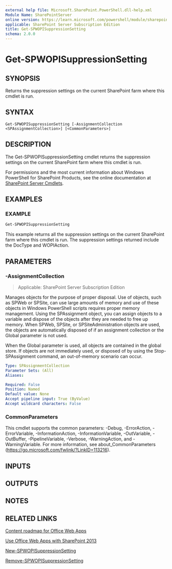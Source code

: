 ```yaml
---
external help file: Microsoft.SharePoint.PowerShell.dll-help.xml
Module Name: SharePointServer
online version: https://learn.microsoft.com/powershell/module/sharepoint-server/get-spwopisuppressionsetting
applicable: SharePoint Server Subscription Edition
title: Get-SPWOPISuppressionSetting
schema: 2.0.0
---
```


# Get-SPWOPISuppressionSetting

## SYNOPSIS

Returns the suppression settings on the current SharePoint farm where this cmdlet is run.


## SYNTAX

```
Get-SPWOPISuppressionSetting [-AssignmentCollection <SPAssignmentCollection>] [<CommonParameters>]
```

## DESCRIPTION
The Get-SPWOPISuppressionSetting cmdlet returns the suppression settings on the current SharePoint farm where this cmdlet is run.

For permissions and the most current information about Windows PowerShell for SharePoint Products, see the online documentation at [SharePoint Server Cmdlets](https://learn.microsoft.com/powershell/sharepoint/sharepoint-server/sharepoint-server-cmdlets).

## EXAMPLES

### EXAMPLE
```powershell
Get-SPWOPISuppressionSetting
```

This example returns all the suppression settings on the current SharePoint farm where this cmdlet is run.
The suppression settings returned include the DocType and WOPIAction.

## PARAMETERS

### -AssignmentCollection

> Applicable: SharePoint Server Subscription Edition

Manages objects for the purpose of proper disposal.
Use of objects, such as SPWeb or SPSite, can use large amounts of memory and use of these objects in Windows PowerShell scripts requires proper memory management.
Using the SPAssignment object, you can assign objects to a variable and dispose of the objects after they are needed to free up memory.
When SPWeb, SPSite, or SPSiteAdministration objects are used, the objects are automatically disposed of if an assignment collection or the Global parameter is not used.

When the Global parameter is used, all objects are contained in the global store.
If objects are not immediately used, or disposed of by using the Stop-SPAssignment command, an out-of-memory scenario can occur.

```yaml
Type: SPAssignmentCollection
Parameter Sets: (All)
Aliases:

Required: False
Position: Named
Default value: None
Accept pipeline input: True (ByValue)
Accept wildcard characters: False
```

### CommonParameters
This cmdlet supports the common parameters: -Debug, -ErrorAction, -ErrorVariable, -InformationAction, -InformationVariable, -OutVariable, -OutBuffer, -PipelineVariable, -Verbose, -WarningAction, and -WarningVariable. For more information, see about_CommonParameters (https://go.microsoft.com/fwlink/?LinkID=113216).

## INPUTS

## OUTPUTS

## NOTES

## RELATED LINKS

[Content roadmap for Office Web Apps]()

[Use Office Web Apps with SharePoint 2013]()

[New-SPWOPISuppressionSetting](New-SPWOPISuppressionSetting.md)

[Remove-SPWOPISuppressionSetting](Remove-SPWOPISuppressionSetting.md)

